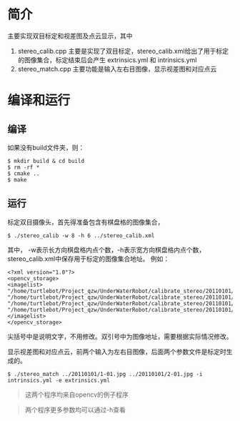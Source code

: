 # 简介
主要实现双目标定和视差图及点云显示，其中
1. stereo_calib.cpp 主要是实现了双目标定，stereo_calib.xml给出了用于标定的图像集合，标定结束后会产生 extrinsics.yml 和 intrinsics.yml
2. stereo_match.cpp 主要功能是输入左右目图像，显示视差图和对应点云

# 编译和运行
## 编译
如果没有build文件夹，则：
```
$ mkdir build & cd build
$ rm -rf *
$ cmake ..
$ make
```
## 运行
标定双目摄像头，首先得准备包含有棋盘格的图像集合，
```
$ ./stereo_calib -w 8 -h 6 ../stereo_calib.xml
```
其中， -w表示长方向棋盘格内点个数，-h表示宽方向棋盘格内点个数，stereo_calib.xml中保存用于标定的图像集合地址。
例如：
```
<?xml version="1.0"?>
<opencv_storage>
<imagelist>
"/home/turtlebot/Project_qzw/UnderWaterRobot/calibrate_stereo/20110101/left/left01.jpg"
"/home/turtlebot/Project_qzw/UnderWaterRobot/calibrate_stereo/20110101/right/right01.jpg"
"/home/turtlebot/Project_qzw/UnderWaterRobot/calibrate_stereo/20110101/left/left02.jpg"
"/home/turtlebot/Project_qzw/UnderWaterRobot/calibrate_stereo/20110101/right/right02.jpg"
</imagelist>
</opencv_storage>
```
尖括号中是说明文字，不用修改。双引号中为图像地址，需要根据实际情况修改。

显示视差图和对应点云，前两个输入为左右目图像，后面两个参数文件是标定时生成的。
```
$ ./stereo_match ../20110101/1-01.jpg ../20110101/2-01.jpg -i intrinsics.yml -e extrinsics.yml
```

> 这两个程序均来自opencv的例子程序

> 两个程序更多参数均可以通过-h查看
